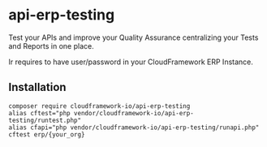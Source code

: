 # api-erp-testing
Test your APIs and improve your Quality Assurance centralizing your Tests and Reports in one place.

Ir requires to have user/password in your CloudFramework ERP Instance.

## Installation
```
composer require cloudframework-io/api-erp-testing
alias cftest="php vendor/cloudframework-io/api-erp-testing/runtest.php"
alias cfapi="php vendor/cloudframework-io/api-erp-testing/runapi.php"
cftest erp/{your_org}
```
